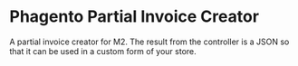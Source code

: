 # Phagento Partial Invoice Creator

A partial invoice creator for M2. The result from the controller is a JSON so that it can be used in a custom form of your store.
